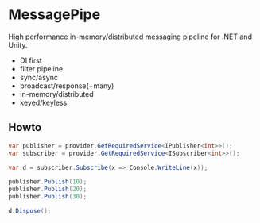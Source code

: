 # MessagePipe

High performance in-memory/distributed messaging pipeline for .NET and Unity.

* DI first
* filter pipeline
* sync/async
* broadcast/response(+many)
* in-memory/distributed
* keyed/keyless

Howto
---

```csharp
var publisher = provider.GetRequiredService<IPublisher<int>>();
var subscriber = provider.GetRequiredService<ISubscriber<int>>();

var d = subscriber.Subscribe(x => Console.WriteLine(x));

publisher.Publish(10);
publisher.Publish(20);
publisher.Publish(30);

d.Dispose();
```
